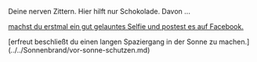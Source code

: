 Deine nerven Zittern. Hier hilft nur Schokolade. Davon ...

[machst du erstmal ein gut gelauntes Selfie und postest es auf Facebook.](../../Smartphone/Rettung/Facebook/Facebook.md)


[erfreut beschließt du einen langen Spaziergang in der Sonne zu machen.]
(../../Sonnenbrand/vor-sonne-schutzen.md)